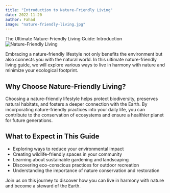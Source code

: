 ```yaml
---
title: "Introduction to Nature-Friendly Living"
date: 2022-11-20
author: Fahad
image: "nature-friendly-living.jpg"
---
```


<div class="items-center ml-9">
  <div class="text-center text-4xl font-bold text-green-600">The Ultimate Nature-Friendly Living Guide: Introduction</div>

  <div class="mx-auto max-w-3xl">
    <img src="/nature-friendly-living.jpg" alt="Nature-Friendly Living" class="mt-8 mb-12 rounded-lg shadow-lg">
  </div>

  <p class="text-lg text-gray-800 leading-relaxed">
    Embracing a nature-friendly lifestyle not only benefits the environment but also connects you with the natural world. In this ultimate nature-friendly living guide, we will explore various ways to live in harmony with nature and minimize your ecological footprint.
  </p>

  ## <div class="text-2xl font-semibold text-green-600">Why Choose Nature-Friendly Living?</div>

  <p class="text-lg text-gray-800 leading-relaxed">
    Choosing a nature-friendly lifestyle helps protect biodiversity, preserves natural habitats, and fosters a deeper connection with the Earth. By incorporating nature-friendly practices into your daily life, you can contribute to the conservation of ecosystems and ensure a healthier planet for future generations.
  </p>

  ## <div class="text-2xl font-semibold text-green-600">What to Expect in This Guide</div>

  <ul class="list-disc list-inside text-lg text-gray-800 leading-relaxed">
    <li>Exploring ways to reduce your environmental impact</li>
    <li>Creating wildlife-friendly spaces in your community</li>
    <li>Learning about sustainable gardening and landscaping</li>
    <li>Discovering eco-conscious practices for outdoor recreation</li>
    <li>Understanding the importance of nature conservation and restoration</li>
  </ul>

  <p class="text-lg text-gray-800 leading-relaxed mt-8">
    Join us on this journey to discover how you can live in harmony with nature and become a steward of the Earth.
  </p>
</div>
